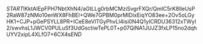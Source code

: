 $START$lKktAIEpFPH7NbtXhN4/aGtLLg0rbMCMziSvgrFXQr/QmIC5rK8IleUsP2RaW87zNMo10enWX8FhBEI+QWe7GPBM0prMIDixEiqYO83ee+2Ov5oLGyHK1+CJP+pGePSYLL8PR+ICeE8eVlTGyPhvLl4isi0N4Q1yICRDU36312xTWyI2/swvhsL1JWCV0PULuSf3UdGsctiwTePL0T+p07QiNA1JUJZ3fxLP15no2dqhUYV2xipL4XLfO7+6CX4s$END$